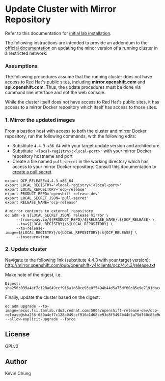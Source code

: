 # Update Cluster with Mirror Repository

Refer to this documentation for [initial lab installation].

The following instructions are intended to provide an addendum to the [official documentation] on updating the minor version of a running cluster in a restricted network.

### Assumptions

The following procedures assume that the running cluster does not have access to [Red Hat's public sites], including **mirror.openshift.com** and **api.openshift.com**.  Thus, the update procedures must be done via command line interface and not the web console.

While the cluster itself does not have access to Red Hat's public sites, it has access to a mirror Docker repository which itself has access to those sites.

### 1. Mirror the updated images

From a bastion host with access to both the cluster and mirror Docker repository, run the following commands, with the following edits:
* Substitute `4.4.3-x86_64` with your target update version and architecture
* Substitute `'<local-registry>:<local-port>'` with your mirror Docker repository hostname and port
* Create a file named `pull-secret` in the working directory which has access to your mirror Docker repository.  Consult this documentation to [create a pull secret].

```
export OCP_RELEASE=4.4.3-x86_64
export LOCAL_REGISTRY='<local-registry>:<local-port>' 
export LOCAL_REPOSITORY='ocp-release' 
export PRODUCT_REPO='openshift-release-dev' 
export LOCAL_SECRET_JSON='pull-secret' 
export RELEASE_NAME='ocp-release'

# mirror contents to external repository
oc adm -a ${LOCAL_SECRET_JSON} release mirror \
     --from=quay.io/${PRODUCT_REPO}/${RELEASE_NAME}:${OCP_RELEASE} \
     --to=${LOCAL_REGISTRY}/${LOCAL_REPOSITORY} \
     --to-release-image=${LOCAL_REGISTRY}/${LOCAL_REPOSITORY}:${OCP_RELEASE} \
     --insecure=true
```

### 2. Update cluster

Navigate to the following link (substitute 4.4.3 with your target version):
http://mirror.openshift.com/pub/openshift-v4/clients/ocp/4.4.3/release.txt

Make note of the digest, i.e.
```
Digest:    sha256:039a4ef7c128a049ccf916a1d68ce93e8f5494b44d5a75df60c85e9e7191dacc
```

Finally, update the cluster based on the digest:
```
oc adm upgrade --to-image=nexus.fsi.tamlab.rdu2.redhat.com:5004/openshift-release-dev/ocp-release@sha256:039a4ef7c128a049ccf916a1d68ce93e8f5494b44d5a75df60c85e9e7191dacc --allow-explicit-upgrade --force
```

## License
GPLv3

## Author
Kevin Chung

[initial lab installation]: README.md
[official documentation]: https://docs.openshift.com/container-platform/latest/updating/updating-cluster-between-minor.html
[Red Hat's public sites]: https://docs.openshift.com/container-platform/latest/installing/install_config/configuring-firewall.html
[create a pull secret]: https://docs.openshift.com/container-platform/latest/installing/install_config/installing-restricted-networks-preparations.html#installation-adding-registry-pull-secret_installing-restricted-networks-preparations
